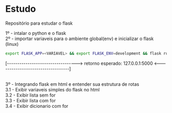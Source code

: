 # Estudo
Repositório para estudar o flask<br>

1º - intalar o python e o flask<br>
2º - importar variaveis para o ambiente global(env) e inicializar o flask (linux)<br>
  ``` bash
  export FLASK_APP=<VARIAVEL> && export FLASK_ENV=development && flask run
  ```
  [----------------------------------> retorno esperado: 127.0.0.1:5000 <----------------------------------]<br><br>

3º - Integrando flask em html e entender sua estrutura de rotas <br>
  3.1 - Exibir variaveis simples do flask no html<br>
  3.2 - Exibir lista sem for<br>
  3.3 - Exibir lista com for<br>
  3.4 - Exibir dicionario com for<br>
  
